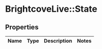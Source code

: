 # BrightcoveLive::State

## Properties
Name | Type | Description | Notes
------------ | ------------- | ------------- | -------------


